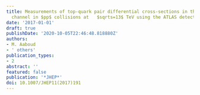 ```yaml
---
title: Measurements of top-quark pair differential cross-sections in the lepton+jets
  channel in $pp$ collisions at   $sqrts=13$ TeV using the ATLAS detector
date: '2017-01-01'
draft: true
publishDate: '2020-10-05T22:46:48.818880Z'
authors:
- M. Aaboud
- ' others'
publication_types:
- 2
abstract: ''
featured: false
publication: '*JHEP*'
doi: 10.1007/JHEP11(2017)191
---
```


